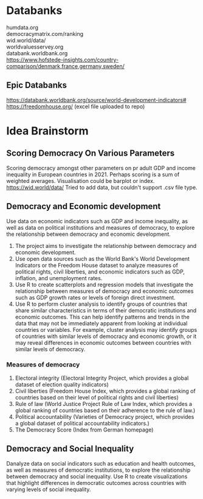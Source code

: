 # Databanks

humdata.org  
democracymatrix.com/ranking  
wid.world/data/  
worldvaluesservey.org  
databank.worldbank.org  
https://www.hofstede-insights.com/country-comparison/denmark,france,germany,sweden/

## Epic Databanks
https://databank.worldbank.org/source/world-development-indicators#
https://freedomhouse.org/ (excel file uploaded to repo)

# Idea Brainstorm

## Scoring Democracy On Various Parameters

Scoring democracy amongst other parameters on pr adult GDP and income inequality in European countries in 2021.
Perhaps scoring is a sum of weighted averages.
Visualisation could be barplot or index.
https://wid.world/data/
Tried to add data, but couldn't support .csv file type.

## Democracy and Economic development
Use data on economic indicators such as GDP and income inequality, as well as data on political institutions and measures of democracy, to explore the relationship between democracy and economic development.

1. The project aims to investigate the relationship between democracy and economic development.
2. Use open data sources such as the World Bank's World Development Indicators or the Freedom House dataset to analyze measures of political rights, civil liberties, and economic indicators such as GDP, inflation, and unemployment rates.
3. Use R to create scatterplots and regression models that investigate the relationship between measures of democracy and economic outcomes such as GDP growth rates or levels of foreign direct investment.
4. Use R to perform cluster analysis to identify groups of countries that share similar characteristics in terms of their democratic institutions and economic outcomes. This can help identify patterns and trends in the data that may not be immediately apparent from looking at individual countries or variables. For example, cluster analysis may identify groups of countries with similar levels of democracy and economic growth, or it may reveal differences in economic outcomes between countries with similar levels of democracy.

### Measures of democracy
1.  Electoral integrity (Electoral Integrity Project, which provides a global dataset of election quality indicators)
2. Civil liberties (Freedom House Index, which provides a global ranking of countries based on their level of political rights and civil liberties)
3. Rule of law (World Justice Project Rule of Law Index, which provides a global ranking of countries based on their adherence to the rule of law.)
4. Political accountability (Varieties of Democracy project, which provides a global dataset of political accountability indicators.)
5. The Democracy Score (Index from German homepage)

## Democracy and Social Inequality
Danalyze data on social indicators such as education and health outcomes, as well as measures of democratic institutions, to explore the relationship between democracy and social inequality. Use R to create visualizations that highlight differences in democratic outcomes across countries with varying levels of social inequality.